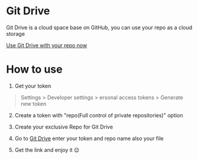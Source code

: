 # Git Drive
Git Drive is a cloud space base on GitHub, you can use your repo as a cloud storage

[Use Git Drive with your repo now](https://p208p2002.github.io/git-drive/web/)

# How to use
1. Get your token
> Settings > Developer settings > ersonal access tokens > Generate new token

2. Create a token with "repo(Full control of private repositories)" option

3. Create your exclusive Repo for Git Drive

4. Go to [Git Drive](https://p208p2002.github.io/git-drive) enter your token and repo name also your file

5. Get the link and enjoy it 😉